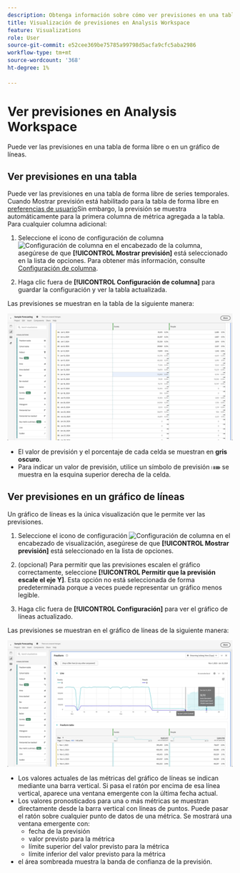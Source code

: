 ```yaml
---
description: Obtenga información sobre cómo ver previsiones en una tabla o en un gráfico de líneas.
title: Visualización de previsiones en Analysis Workspace
feature: Visualizations
role: User
source-git-commit: e52cee369be75785a99798d5acfa9cfc5aba2986
workflow-type: tm+mt
source-wordcount: '368'
ht-degree: 1%

---
```


# Ver previsiones en Analysis Workspace

Puede ver las previsiones en una tabla de forma libre o en un gráfico de líneas.

## Ver previsiones en una tabla

Puede ver las previsiones en una tabla de forma libre de series temporales. Cuando Mostrar previsión está habilitado para la tabla de forma libre en [preferencias de usuario](../user-preferences.md)Sin embargo, la previsión se muestra automáticamente para la primera columna de métrica agregada a la tabla. Para cualquier columna adicional:

1. Seleccione el icono de configuración de columna ![Configuración de columna](https://spectrum.adobe.com/static/icons/workflow_18/Smock_Settings_18_N.svg) en el encabezado de la columna, asegúrese de que **[!UICONTROL Mostrar previsión]** está seleccionado en la lista de opciones. Para obtener más información, consulte [Configuración de columna](../visualizations/freeform-table/column-row-settings/column-settings.md).

1. Haga clic fuera de **[!UICONTROL Configuración de columna]** para guardar la configuración y ver la tabla actualizada.

Las previsiones se muestran en la tabla de la siguiente manera:

![Mostrar previsión en tabla](assets/show-forecast-table.png)

* El valor de previsión y el porcentaje de cada celda se muestran en **gris oscuro**.
* Para indicar un valor de previsión, utilice un símbolo de previsión <img src="./assets/forecast.svg" alt="Símbolo de pronóstico" width="20" /> se muestra en la esquina superior derecha de la celda.


## Ver previsiones en un gráfico de líneas

Un gráfico de líneas es la única visualización que le permite ver las previsiones.

1. Seleccione el icono de configuración ![Configuración de columna](https://spectrum.adobe.com/static/icons/workflow_18/Smock_Settings_18_N.svg) en el encabezado de visualización, asegúrese de que **[!UICONTROL Mostrar previsión]** está seleccionado en la lista de opciones.

1. (opcional) Para permitir que las previsiones escalen el gráfico correctamente, seleccione **[!UICONTROL Permitir que la previsión escale el eje Y]**. Esta opción no está seleccionada de forma predeterminada porque a veces puede representar un gráfico menos legible.

1. Haga clic fuera de **[!UICONTROL Configuración]** para ver el gráfico de líneas actualizado.

Las previsiones se muestran en el gráfico de líneas de la siguiente manera:

![Mostrar previsión en gráfico de líneas](assets/show-forecast-linechart.png)

* Los valores actuales de las métricas del gráfico de líneas se indican mediante una barra vertical. Si pasa el ratón por encima de esa línea vertical, aparece una ventana emergente con la última fecha actual.
* Los valores pronosticados para una o más métricas se muestran directamente desde la barra vertical con líneas de puntos. Puede pasar el ratón sobre cualquier punto de datos de una métrica. Se mostrará una ventana emergente con:
   * fecha de la previsión
   * valor previsto para la métrica
   * límite superior del valor previsto para la métrica
   * límite inferior del valor previsto para la métrica
* el área sombreada muestra la banda de confianza de la previsión.

